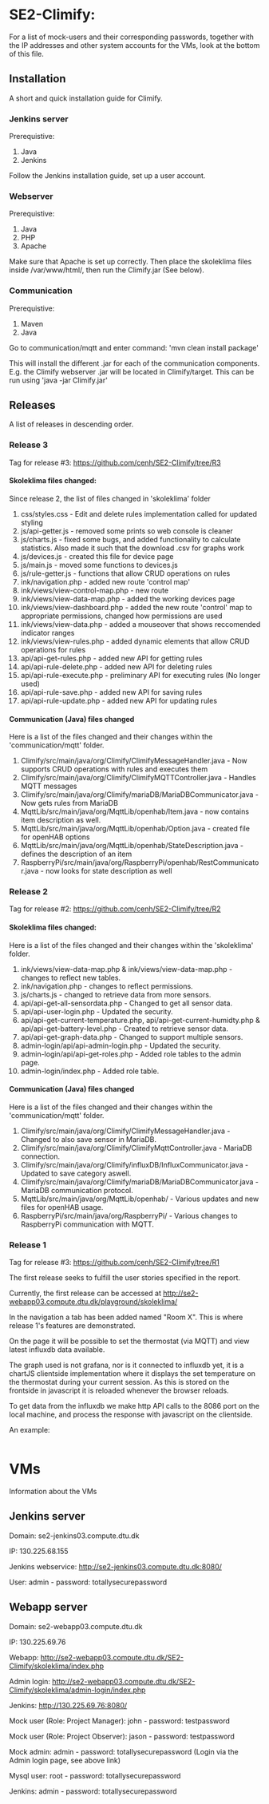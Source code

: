 # SE2-Climify:
For a list of mock-users and their corresponding passwords, together with the IP addresses and other system accounts for the VMs, look at the bottom of this file.

## Installation
A short and quick installation guide for Climify.

### Jenkins server
Prerequistive:
1. Java
2. Jenkins

Follow the Jenkins installation guide, set up a user account.

### Webserver
Prerequistive:
1. Java
2. PHP
3. Apache

Make sure that Apache is set up correctly. Then place the skoleklima files inside /var/www/html/, then run the Climify.jar (See below).

### Communication
Prerequistive:
1. Maven
2. Java

Go to communication/mqtt and enter command:
'mvn clean install package'

This will install the different .jar for each of the communication components. E.g. the Climify webserver .jar will be located in Climify/target. This can be run using 'java -jar Climify.jar'

## Releases
A list of releases in descending order.

### Release 3
Tag for release #3: https://github.com/cenh/SE2-Climify/tree/R3

#### Skoleklima files changed:
Since release 2, the list of files changed in 'skoleklima' folder

1. css/styles.css - Edit and delete rules implementation called for updated styling
2. js/api-getter.js - removed some prints so web console is cleaner
3. js/charts.js - fixed some bugs, and added functionality to calculate statistics. Also made it such that the download .csv for graphs work
4. js/devices.js - created this file for device page
5. js/main.js - moved some functions to devices.js
6. js/rule-getter.js - functions that allow CRUD operations on rules
7. ink/navigation.php - added new route 'control map'
8. ink/views/view-control-map.php - new route
9. ink/views/view-data-map.php - added the working devices page
10. ink/views/view-dashboard.php - added the new route 'control' map to appropriate permissions, changed how permissions are used
11. ink/views/view-data.php - added a mouseover that shows reccomended indicator ranges
12. ink/views/view-rules.php - added dynamic elements that allow CRUD operations for rules
13. api/api-get-rules.php - added new API for getting rules
14. api/api-rule-delete.php - added new API for deleting rules
15. api/api-rule-execute.php - preliminary API for executing rules (No longer used)
16. api/api-rule-save.php - added new API for saving rules
17. api/api-rule-update.php - added new API for updating rules

#### Communication (Java) files changed
Here is a list of the files changed and their changes within the 'communication/mqtt' folder.

1. Climify/src/main/java/org/Climify/ClimifyMessageHandler.java - Now supports CRUD operations with rules and executes them
2. Climify/src/main/java/org/Climify/ClimifyMQTTController.java - Handles MQTT messages
3. Climify/src/main/java/org/Climify/mariaDB/MariaDBCommunicator.java - Now gets rules from MariaDB
4. MqttLib/src/main/java/org/MqttLib/openhab/Item.java - now contains item description as well.
5. MqttLib/src/main/java/org/MqttLib/openhab/Option.java - created file for openHAB options
6. MqttLib/src/main/java/org/MqttLib/openhab/StateDescription.java - defines the description of an item
7. RaspberryPi/src/main/java/org/RaspberryPi/openhab/RestCommunicator.java - now looks for state description as well

### Release 2
Tag for release #2: https://github.com/cenh/SE2-Climify/tree/R2

#### Skoleklima files changed:
Here is a list of the files changed and their changes within the 'skoleklima' folder.

1. ink/views/view-data-map.php & ink/views/view-data-map.php - changes to reflect new tables.
2. ink/navigation.php - changes to reflect permissions.
3. js/charts.js - changed to retrieve data from more sensors.
4. api/api-get-all-sensordata.php - Changed to get all sensor data.
5. api/api-user-login.php - Updated the security.
6. api/api-get-current-temperature.php, api/api-get-current-humidty.php & api/api-get-battery-level.php - Created to retrieve sensor data.
7. api/api-get-graph-data.php - Changed to support multiple sensors.
8. admin-login/api/api-admin-login.php - Updated the security.
9. admin-login/api/api-get-roles.php - Added role tables to the admin page.
10. admin-login/index.php - Added role table.

#### Communication (Java) files changed
Here is a list of the files changed and their changes within the 'communication/mqtt' folder.

1. Climify/src/main/java/org/Climify/ClimifyMessageHandler.java - Changed to also save sensor in MariaDB.
2. Climify/src/main/java/org/Climify/ClimifyMqttController.java - MariaDB connection.
3. Climify/src/main/java/org/Climify/influxDB/InfluxCommunicator.java - Updated to save category aswell.
4. Climify/src/main/java/org/Climify/mariaDB/MariaDBCommunicator.java - MariaDB communication protocol.
5. MqttLib/src/main/java/org/MqttLib/openhab/ - Various updates and new files for openHAB usage.
6. RaspberryPi/src/main/java/org/RaspberryPi/ - Various changes to RaspberryPi communication with MQTT.

### Release 1
Tag for release #3: https://github.com/cenh/SE2-Climify/tree/R1

The first release seeks to fulfill the user stories specified in the report.

Currently, the first release can be accessed at http://se2-webapp03.compute.dtu.dk/playground/skoleklima/

In the navigation a tab has been added named "Room X". This is where release 1's features are demonstrated.

On the page it will be possible to set the thermostat (via MQTT) and view latest influxdb data available.

The graph used is not grafana, nor is it connected to influxdb yet, it is a chartJS clientside implementation where it displays the set temperature on the thermostat during your current session. As this is stored on the frontside in javascript it is reloaded whenever the browser reloads.

To get data from the influxdb we make http API calls to the 8086 port on the local machine, and process the response with javascript on the clientside.

An example:

```php

```

# VMs

Information about the VMs

## Jenkins server
Domain: se2-jenkins03.compute.dtu.dk

IP: 130.225.68.155

Jenkins webservice: http://se2-jenkins03.compute.dtu.dk:8080/

User: admin - password: totallysecurepassword

## Webapp server
Domain: se2-webapp03.compute.dtu.dk

IP: 130.225.69.76

Webapp: http://se2-webapp03.compute.dtu.dk/SE2-Climify/skoleklima/index.php

Admin login: http://se2-webapp03.compute.dtu.dk/SE2-Climify/skoleklima/admin-login/index.php

Jenkins: http://130.225.69.76:8080/

Mock user (Role: Project Manager): john - password: testpassword

Mock user (Role: Project Observer): jason - password: testpassword

Mock admin: admin - password: totallysecurepassword (Login via the Admin login page, see above link)

Mysql user: root - password: totallysecurepassword

Jenkins: admin - password: totallysecurepassword
